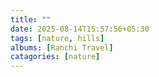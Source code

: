 ```yaml
---
title: ""
date: 2025-08-14T15:57:56+05:30
tags: [nature, hills]
albums: [Ranchi Travel] 
catagories: [nature]
---
```



